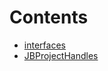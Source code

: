 # Contents
- [interfaces](/docs/v4/api/project-handles/interfaces)
- [JBProjectHandles](JBProjectHandles.md)

